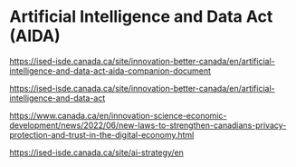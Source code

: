 # Artificial Intelligence and Data Act (AIDA)

https://ised-isde.canada.ca/site/innovation-better-canada/en/artificial-intelligence-and-data-act-aida-companion-document

https://ised-isde.canada.ca/site/innovation-better-canada/en/artificial-intelligence-and-data-act

https://www.canada.ca/en/innovation-science-economic-development/news/2022/06/new-laws-to-strengthen-canadians-privacy-protection-and-trust-in-the-digital-economy.html

https://ised-isde.canada.ca/site/ai-strategy/en

